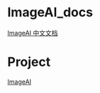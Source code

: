 # ImageAI_docs
[ImageAI 中文文档](http://imageai-cn.rtfd.io/)

# Project
[ImageAI](https://github.com/OlafenwaMoses/ImageAI)
